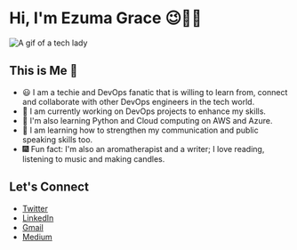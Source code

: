 # **Hi, I'm Ezuma Grace** 😉👩‍💻

<!--
**NazaGrace/NazaGrace** is a ✨ _special_ ✨ repository because its `README.md` (this file) appears on your GitHub profile.-->


![A gif of a tech lady](https://media.giphy.com/media/wr82LOt9GX2RXc5Zf2/giphy.gif)

## **This is Me** 🍁
+ 😃 I am a techie and DevOps fanatic that is willing to learn from, connect and collaborate with other DevOps engineers in the tech world.
+ 🦺 I am currently working on DevOps projects to enhance my skills.
+ 🧧 I'm also learning Python and Cloud computing on AWS and Azure.
+ 🎤 I am learning how to strengthen my communication and public speaking skills too.
+ 🎆 Fun fact: I'm also an aromatherapist and a writer; I love reading, listening to music and making candles.

## **Let's Connect**
- [Twitter](https://twitter.com/home)
- [LinkedIn](https://www.linkedin.com/in/ezuma-grace-53753a214)
- [Gmail](mailto:nazagrace2952@gmail.com)
- [Medium](https://medium.com/@qwinnazagrace)
